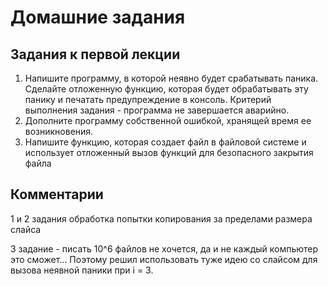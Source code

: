 # Домашние задания
## Задания к первой лекции
1. Напишите программу, в которой неявно будет срабатывать паника. Сделайте отложенную функцию, которая будет
обрабатывать эту панику и печатать предупреждение в консоль. Критерий выполнения задания - программа не
завершается аварийно.
2. Дополните программу собственной ошибкой, хранящей время ее возникновения.
3. Напишите функцию, которая создает файл в файловой системе и использует отложенный вызов функций для
безопасного закрытия файла

## Комментарии

1 и 2 задания обработка попытки копирования за пределами размера слайса

3 задание - писать 10^6 файлов не хочется, да и не каждый компьютер это сможет...
Поэтому решил использовать туже идею со слайсом для вызова неявной паники при i = 3.



